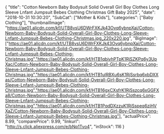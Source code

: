 {
	"title": "Cotton Newborn Baby Bodysuit Solid Overall Girl Boy Clothes Long Sleeve Lnfant Jumpsuit Bebes Clothing Christmas Gift Baby 2025",
	"date": "2018-10-31 10:30:20",
	"SubCat": ["Mother & Kids"],
	"categories": ["Baby Clothing"],
	"thumbnailImage": "https://ae01.alicdn.com/kf/UTB8vsU6DWrFXKJk43Ovq6ybnpXai/Cotton-Newborn-Baby-Bodysuit-Solid-Overall-Girl-Boy-Clothes-Long-Sleeve-Lnfant-Jumpsuit-Bebes-Clothing-Christmas.jpg_220x220.jpg",
	"BigImage": ["https://ae01.alicdn.com/kf/UTB8vsU6DWrFXKJk43Ovq6ybnpXai/Cotton-Newborn-Baby-Bodysuit-Solid-Overall-Girl-Boy-Clothes-Long-Sleeve-Lnfant-Jumpsuit-Bebes-Clothing-Christmas.jpg","https://ae01.alicdn.com/kf/HTB1qbivhPTpK1RjSZKPq6y3UpXac/Cotton-Newborn-Baby-Bodysuit-Solid-Overall-Girl-Boy-Clothes-Long-Sleeve-Lnfant-Jumpsuit-Bebes-Clothing-Christmas.jpg","https://ae01.alicdn.com/kf/HTB1ulRBXu6sK1RjSsrbq6xbDXXas/Cotton-Newborn-Baby-Bodysuit-Solid-Overall-Girl-Boy-Clothes-Long-Sleeve-Lnfant-Jumpsuit-Bebes-Clothing-Christmas.jpg","https://ae01.alicdn.com/kf/HTB16gxCXsfrK1RjSszcq6xGGFXa8/Cotton-Newborn-Baby-Bodysuit-Solid-Overall-Girl-Boy-Clothes-Long-Sleeve-Lnfant-Jumpsuit-Bebes-Clothing-Christmas.jpg","https://ae01.alicdn.com/kf/HTB1PqdDXzzuK1RjSspeq6ziHVXaZ/Cotton-Newborn-Baby-Bodysuit-Solid-Overall-Girl-Boy-Clothes-Long-Sleeve-Lnfant-Jumpsuit-Bebes-Clothing-Christmas.jpg"],
	"actualPrice": 8.99,
	"comparePrice": 9.99,
	"linkurl": "http://s.click.aliexpress.com/e/bNp1Tvo4",
	"inStock": 116
}
